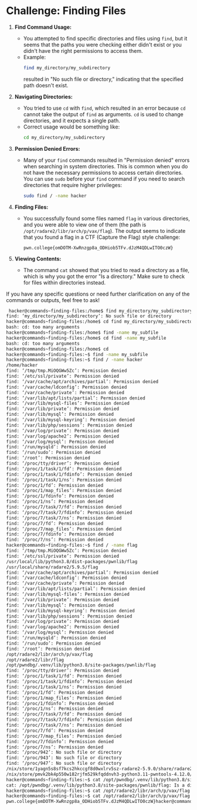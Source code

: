 # Challenge: Finding Files

1. **Find Command Usage:**
   - You attempted to find specific directories and files using `find`, but it seems that the paths you were checking either didn't exist or you didn't have the right permissions to access them.
   - Example: 
     ```bash
     find my_directory/my_subdirectory
     ```
     resulted in "No such file or directory," indicating that the specified path doesn't exist.

2. **Navigating Directories:**
   - You tried to use `cd` with `find`, which resulted in an error because `cd` cannot take the output of `find` as arguments. `cd` is used to change directories, and it expects a single path.
   - Correct usage would be something like:
     ```bash
     cd my_directory/my_subdirectory
     ```

3. **Permission Denied Errors:**
   - Many of your `find` commands resulted in "Permission denied" errors when searching in system directories. This is common when you do not have the necessary permissions to access certain directories. You can use `sudo` before your `find` command if you need to search directories that require higher privileges:
     ```bash
     sudo find / -name hacker
     ```

4. **Finding Files:**
   - You successfully found some files named `flag` in various directories, and you were able to view one of them (the path is `/opt/radare2/libr/arch/p/vax/flag`). The output seems to indicate that you found a flag in a CTF (Capture the Flag) style challenge:
     ```
     pwn.college{omDOTM-XwRnzgp8a_ODHiob5TFv.dJzM4QDLwITO0czW}
     ```

5. **Viewing Contents:**
   - The command `cat` showed that you tried to read a directory as a file, which is why you got the error "Is a directory." Make sure to check for files within directories instead.

If you have any specific questions or need further clarification on any of the commands or outputs, feel free to ask!


```bash
 hacker@commands~finding-files:/home$ find my_directory/my_subdirectory
find: ‘my_directory/my_subdirectory’: No such file or directory
hacker@commands~finding-files:/home$ cd find my_directory/my_subdirectory
bash: cd: too many arguments
hacker@commands~finding-files:/home$ find -name my_subfile
hacker@commands~finding-files:/home$ cd find -name my_subfile
bash: cd: too many arguments
hacker@commands~finding-files:/home$ cd
hacker@commands~finding-files:~$ find -name my_subfile
hacker@commands~finding-files:~$ find / -name hacker
/home/hacker
find: ‘/tmp/tmp.MiOQGWw5Zc’: Permission denied
find: ‘/etc/ssl/private’: Permission denied
find: ‘/var/cache/apt/archives/partial’: Permission denied
find: ‘/var/cache/ldconfig’: Permission denied
find: ‘/var/cache/private’: Permission denied
find: ‘/var/lib/apt/lists/partial’: Permission denied
find: ‘/var/lib/mysql-files’: Permission denied
find: ‘/var/lib/private’: Permission denied
find: ‘/var/lib/mysql’: Permission denied
find: ‘/var/lib/mysql-keyring’: Permission denied
find: ‘/var/lib/php/sessions’: Permission denied
find: ‘/var/log/private’: Permission denied
find: ‘/var/log/apache2’: Permission denied
find: ‘/var/log/mysql’: Permission denied
find: ‘/run/mysqld’: Permission denied
find: ‘/run/sudo’: Permission denied
find: ‘/root’: Permission denied
find: ‘/proc/tty/driver’: Permission denied
find: ‘/proc/1/task/1/fd’: Permission denied
find: ‘/proc/1/task/1/fdinfo’: Permission denied
find: ‘/proc/1/task/1/ns’: Permission denied
find: ‘/proc/1/fd’: Permission denied
find: ‘/proc/1/map_files’: Permission denied
find: ‘/proc/1/fdinfo’: Permission denied
find: ‘/proc/1/ns’: Permission denied
find: ‘/proc/7/task/7/fd’: Permission denied
find: ‘/proc/7/task/7/fdinfo’: Permission denied
find: ‘/proc/7/task/7/ns’: Permission denied
find: ‘/proc/7/fd’: Permission denied
find: ‘/proc/7/map_files’: Permission denied
find: ‘/proc/7/fdinfo’: Permission denied
find: ‘/proc/7/ns’: Permission denied
hacker@commands~finding-files:~$ find / -name flag
find: ‘/tmp/tmp.MiOQGWw5Zc’: Permission denied
find: ‘/etc/ssl/private’: Permission denied
/usr/local/lib/python3.8/dist-packages/pwnlib/flag
/usr/local/share/radare2/5.9.5/flag
find: ‘/var/cache/apt/archives/partial’: Permission denied
find: ‘/var/cache/ldconfig’: Permission denied
find: ‘/var/cache/private’: Permission denied
find: ‘/var/lib/apt/lists/partial’: Permission denied
find: ‘/var/lib/mysql-files’: Permission denied
find: ‘/var/lib/private’: Permission denied
find: ‘/var/lib/mysql’: Permission denied
find: ‘/var/lib/mysql-keyring’: Permission denied
find: ‘/var/lib/php/sessions’: Permission denied
find: ‘/var/log/private’: Permission denied
find: ‘/var/log/apache2’: Permission denied
find: ‘/var/log/mysql’: Permission denied
find: ‘/run/mysqld’: Permission denied
find: ‘/run/sudo’: Permission denied
find: ‘/root’: Permission denied
/opt/radare2/libr/arch/p/vax/flag
/opt/radare2/libr/flag
/opt/pwndbg/.venv/lib/python3.8/site-packages/pwnlib/flag
find: ‘/proc/tty/driver’: Permission denied
find: ‘/proc/1/task/1/fd’: Permission denied
find: ‘/proc/1/task/1/fdinfo’: Permission denied
find: ‘/proc/1/task/1/ns’: Permission denied
find: ‘/proc/1/fd’: Permission denied
find: ‘/proc/1/map_files’: Permission denied
find: ‘/proc/1/fdinfo’: Permission denied
find: ‘/proc/1/ns’: Permission denied
find: ‘/proc/7/task/7/fd’: Permission denied
find: ‘/proc/7/task/7/fdinfo’: Permission denied
find: ‘/proc/7/task/7/ns’: Permission denied
find: ‘/proc/7/fd’: Permission denied
find: ‘/proc/7/map_files’: Permission denied
find: ‘/proc/7/fdinfo’: Permission denied
find: ‘/proc/7/ns’: Permission denied
find: ‘/proc/942’: No such file or directory
find: ‘/proc/943’: No such file or directory
find: ‘/proc/947’: No such file or directory
/nix/store/1yagn5s8sf7kcs2hkccgf8d0wxlrv5sz-radare2-5.9.0/share/radare2/5.9.0/flag
/nix/store/pmvk2bk4p550w182rjfm529kfqddnvh3-python3.11-pwntools-4.12.0/lib/python3.11/site-packages/pwnlib/flag
hacker@commands~finding-files:~$ cat /opt/pwndbg/.venv/lib/python3.8/site-packages/pwnlib/flag
cat: /opt/pwndbg/.venv/lib/python3.8/site-packages/pwnlib/flag: Is a directory
hacker@commands~finding-files:~$ cat /opt/radare2/libr/arch/p/vax/flag
hacker@commands~finding-files:~$ cat /opt/radare2/libr/arch/p/vax/flag
pwn.college{omDOTM-XwRnzgp8a_ODHiob5TFv.dJzM4QDLwITO0czW}hacker@commands~finding-files:~$

```
